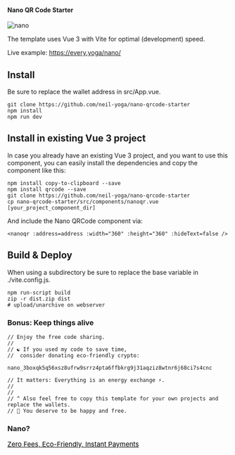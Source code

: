 #### Nano QR Code Starter
![nano](nano.gif)

The template uses Vue 3 with Vite for optimal (development) speed.

Live example: https://every.yoga/nano/

## Install
Be sure to replace the wallet address in src/App.vue.
```
git clone https://github.com/neil-yoga/nano-qrcode-starter
npm install
npm run dev
```

## Install in existing Vue 3 project
In case you already have an existing Vue 3 project, and you want to use this component, you can easily install the dependencies and copy the component like this:
```
npm install copy-to-clipboard --save
npm install qrcode --save
git clone https://github.com/neil-yoga/nano-qrcode-starter
cp nano-qrcode-starter/src/components/nanoqr.vue [your_project_component_dir]
```

And include the Nano QRCode component via:
```
<nanoqr :address=address :width="360" :height="360" :hideText=false />
```

## Build & Deploy
When using a subdirectory be sure to replace the base variable in ./vite.config.js.
```
npm run-script build
zip -r dist.zip dist
# upload/unarchive on webserver

```

### Bonus: Keep things alive
```
// Enjoy the free code sharing. 
//
// ☯️ If you used my code to save time,
//  consider donating eco-friendly crypto:
```

```
nano_3boxqk5q56xsz8ufrw9srrz4pta6ffbkrg9j31aqziz8wtnr6j68ci7s4cnc
```

```
// It matters: Everything is an energy exchange ⚡.
//
//
// ^ Also feel free to copy this template for your own projects and replace the wallets.
// 🙏 You deserve to be happy and free.
```

### Nano?
<a style="color:black;font-size:15px;" href="https://nano.org">Zero Fees, Eco-Friendly, Instant Payments</a>
